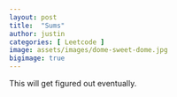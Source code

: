 ```yaml
---
layout: post
title:  "Sums"
author: justin
categories: [ Leetcode ]
image: assets/images/dome-sweet-dome.jpg
bigimage: true
---
```


This will get figured out eventually.